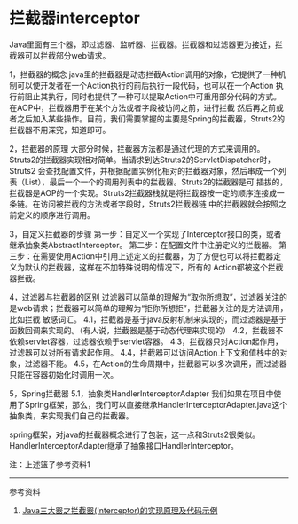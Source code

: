 # 拦截器interceptor

Java里面有三个器，即过滤器、监听器、拦截器。拦截器和过滤器更为接近，拦截器可以拦截部分web请求。

1，拦截器的概念
  java里的拦截器是动态拦截Action调用的对象，它提供了一种机制可以使开发者在一个Action执行的前后执行一段代码，也可以在一个Action
执行前阻止其执行，同时也提供了一种可以提取Action中可重用部分代码的方式。在AOP中，拦截器用于在某个方法或者字段被访问之前，进行拦截
然后再之前或者之后加入某些操作。目前，我们需要掌握的主要是Spring的拦截器，Struts2的拦截器不用深究，知道即可。

2，拦截器的原理
  大部分时候，拦截器方法都是通过代理的方式来调用的。Struts2的拦截器实现相对简单。当请求到达Struts2的ServletDispatcher时，Struts2
会查找配置文件，并根据配置实例化相对的拦截器对象，然后串成一个列表（List），最后一个一个的调用列表中的拦截器。Struts2的拦截器是可
插拔的，拦截器是AOP的一个实现。Struts2拦截器栈就是将拦截器按一定的顺序连接成一条链。在访问被拦截的方法或者字段时，Struts2拦截器链
中的拦截器就会按照之前定义的顺序进行调用。

3，自定义拦截器的步骤
  第一步：自定义一个实现了Interceptor接口的类，或者继承抽象类AbstractInterceptor。
  第二步：在配置文件中注册定义的拦截器。
  第三步：在需要使用Action中引用上述定义的拦截器，为了方便也可以将拦截器定义为默认的拦截器，这样在不加特殊说明的情况下，所有的
Action都被这个拦截器拦截。

4，过滤器与拦截器的区别
  过滤器可以简单的理解为“取你所想取”，过滤器关注的是web请求；拦截器可以简单的理解为“拒你所想拒”，拦截器关注的是方法调用，比如拦截
敏感词汇。
4.1，拦截器是基于java反射机制来实现的，而过滤器是基于函数回调来实现的。（有人说，拦截器是基于动态代理来实现的）
4.2，拦截器不依赖servlet容器，过滤器依赖于servlet容器。
4.3，拦截器只对Action起作用，过滤器可以对所有请求起作用。
4.4，拦截器可以访问Action上下文和值栈中的对象，过滤器不能。
4.5，在Action的生命周期中，拦截器可以多次调用，而过滤器只能在容器初始化时调用一次。

5，Spring拦截器
5.1，抽象类HandlerInterceptorAdapter
  我们如果在项目中使用了Spring框架，那么，我们可以直接继承HandlerInterceptorAdapter.java这个抽象类，来实现我们自己的拦截器。

spring框架，对java的拦截器概念进行了包装，这一点和Struts2很类似。HandlerInterceptorAdapter继承了抽象接口HandlerInterceptor。

注：上述篮子参考资料1











---

参考资料

1. [Java三大器之拦截器(Interceptor)的实现原理及代码示例](https://www.cnblogs.com/austinspark-jessylu/p/7453302.html)